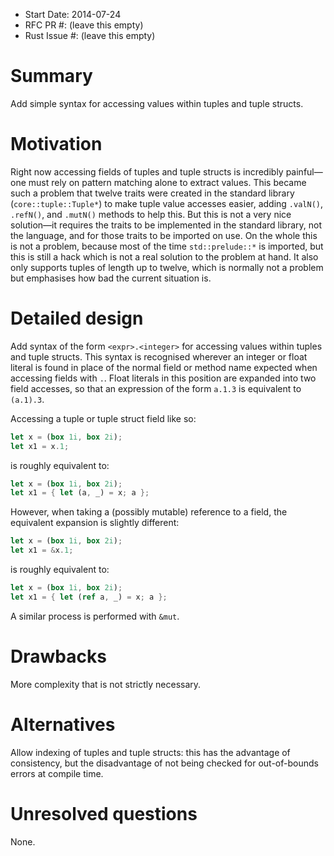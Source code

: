 - Start Date: 2014-07-24
- RFC PR #: (leave this empty)
- Rust Issue #: (leave this empty)

Summary
=======

Add simple syntax for accessing values within tuples and tuple structs.

Motivation
==========

Right now accessing fields of tuples and tuple structs is incredibly painful—one
must rely on pattern matching alone to extract values. This became such a
problem that twelve traits were created in the standard library
(`core::tuple::Tuple*`) to make tuple value accesses easier, adding `.valN()`,
`.refN()`, and `.mutN()` methods to help this. But this is not a very nice
solution—it requires the traits to be implemented in the standard library, not
the language, and for those traits to be imported on use. On the whole this is
not a problem, because most of the time `std::prelude::*` is imported, but this
is still a hack which is not a real solution to the problem at hand. It also
only supports tuples of length up to twelve, which is normally not a problem but
emphasises how bad the current situation is.

Detailed design
===============

Add syntax of the form `<expr>.<integer>` for accessing values within tuples and
tuple structs. This syntax is recognised wherever an integer or float literal is
found in place of the normal field or method name expected when accessing fields
with `.`. Float literals in this position are expanded into two field accesses,
so that an expression of the form `a.1.3` is equivalent to `(a.1).3`.

Accessing a tuple or tuple struct field like so:

```rust
let x = (box 1i, box 2i);
let x1 = x.1;
```

is roughly equivalent to:

```rust
let x = (box 1i, box 2i);
let x1 = { let (a, _) = x; a };
```

However, when taking a (possibly mutable) reference to a field, the equivalent
expansion is slightly different:

```rust
let x = (box 1i, box 2i);
let x1 = &x.1;
```

is roughly equivalent to:

```rust
let x = (box 1i, box 2i);
let x1 = { let (ref a, _) = x; a };
```

A similar process is performed with `&mut`.

Drawbacks
=========

More complexity that is not strictly necessary.

Alternatives
============

Allow indexing of tuples and tuple structs: this has the advantage of
consistency, but the disadvantage of not being checked for out-of-bounds errors
at compile time.

Unresolved questions
====================

None.
